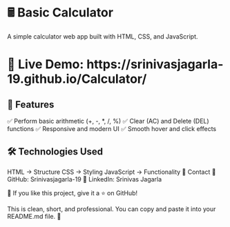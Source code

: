 <h1>🖩 Basic Calculator</h1>
A simple calculator web app built with HTML, CSS, and JavaScript.
<h1>🚀 Live Demo: https://srinivasjagarla-19.github.io/Calculator/</h1>
<h2>🌟 Features</h2>
✅ Perform basic arithmetic (+, -, *, /, %)
✅ Clear (AC) and Delete (DEL) functions
✅ Responsive and modern UI
✅ Smooth hover and click effects

<h2>🛠 Technologies Used</h2>
HTML → Structure
CSS → Styling
JavaScript → Functionality
📧 Contact
🔹 GitHub: Srinivasjagarla-19
🔹 LinkedIn: Srinivas Jagarla

📌 If you like this project, give it a ⭐ on GitHub!

This is clean, short, and professional. You can copy and paste it into your README.md file. 🚀
